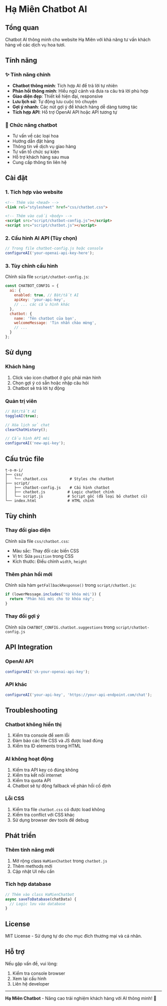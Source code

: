 # Hạ Miên Chatbot AI

## Tổng quan
Chatbot AI thông minh cho website Hạ Miên với khả năng tư vấn khách hàng về các dịch vụ hoa tươi.

## Tính năng

### ✨ Tính năng chính
- **Chatbot thông minh**: Tích hợp AI để trả lời tự nhiên
- **Phản hồi thông minh**: Hiểu ngữ cảnh và đưa ra câu trả lời phù hợp
- **Giao diện đẹp**: Thiết kế hiện đại, responsive
- **Lưu lịch sử**: Tự động lưu cuộc trò chuyện
- **Gợi ý nhanh**: Các nút gợi ý để khách hàng dễ dàng tương tác
- **Tích hợp API**: Hỗ trợ OpenAI API hoặc API tương tự

### 🎯 Chức năng chatbot
- Tư vấn về các loại hoa
- Hướng dẫn đặt hàng
- Thông tin về dịch vụ giao hàng
- Tư vấn tổ chức sự kiện
- Hỗ trợ khách hàng sau mua
- Cung cấp thông tin liên hệ

## Cài đặt

### 1. Tích hợp vào website
```html
<!-- Thêm vào <head> -->
<link rel="stylesheet" href="css/chatbot.css">

<!-- Thêm vào cuối <body> -->
<script src="script/chatbot-config.js"></script>
<script src="script/chatbot.js"></script>
```

### 2. Cấu hình AI API (Tùy chọn)
```javascript
// Trong file chatbot-config.js hoặc console
configureAI('your-openai-api-key-here');
```

### 3. Tùy chỉnh cấu hình
Chỉnh sửa file `script/chatbot-config.js`:
```javascript
const CHATBOT_CONFIG = {
  ai: {
    enabled: true, // Bật/tắt AI
    apiKey: 'your-api-key',
    // ... các cấu hình khác
  },
  chatbot: {
    name: 'Tên chatbot của bạn',
    welcomeMessage: 'Tin nhắn chào mừng',
    // ...
  }
};
```

## Sử dụng

### Khách hàng
1. Click vào icon chatbot ở góc phải màn hình
2. Chọn gợi ý có sẵn hoặc nhập câu hỏi
3. Chatbot sẽ trả lời tự động

### Quản trị viên
```javascript
// Bật/tắt AI
toggleAI(true);

// Xóa lịch sử chat
clearChatHistory();

// Cấu hình API mới
configureAI('new-api-key');
```

## Cấu trúc file

```
t-o-m-i/
├── css/
│   └── chatbot.css          # Styles cho chatbot
├── script/
│   ├── chatbot-config.js    # Cấu hình chatbot
│   ├── chatbot.js          # Logic chatbot chính
│   └── script.js           # Script gốc (đã loại bỏ chatbot cũ)
└── index.html              # HTML chính
```

## Tùy chỉnh

### Thay đổi giao diện
Chỉnh sửa file `css/chatbot.css`:
- Màu sắc: Thay đổi các biến CSS
- Vị trí: Sửa `position` trong CSS
- Kích thước: Điều chỉnh `width`, `height`

### Thêm phản hồi mới
Chỉnh sửa hàm `getFallbackResponse()` trong `script/chatbot.js`:
```javascript
if (lowerMessage.includes('từ khóa mới')) {
  return "Phản hồi mới cho từ khóa này";
}
```

### Thay đổi gợi ý
Chỉnh sửa `CHATBOT_CONFIG.chatbot.suggestions` trong `script/chatbot-config.js`

## API Integration

### OpenAI API
```javascript
configureAI('sk-your-openai-api-key');
```

### API khác
```javascript
configureAI('your-api-key', 'https://your-api-endpoint.com/chat');
```

## Troubleshooting

### Chatbot không hiển thị
1. Kiểm tra console để xem lỗi
2. Đảm bảo các file CSS và JS được load đúng
3. Kiểm tra ID elements trong HTML

### AI không hoạt động
1. Kiểm tra API key có đúng không
2. Kiểm tra kết nối internet
3. Kiểm tra quota API
4. Chatbot sẽ tự động fallback về phản hồi cố định

### Lỗi CSS
1. Kiểm tra file `chatbot.css` có được load không
2. Kiểm tra conflict với CSS khác
3. Sử dụng browser dev tools để debug

## Phát triển

### Thêm tính năng mới
1. Mở rộng class `HaMienChatbot` trong `chatbot.js`
2. Thêm methods mới
3. Cập nhật UI nếu cần

### Tích hợp database
```javascript
// Thêm vào class HaMienChatbot
async saveToDatabase(chatData) {
  // Logic lưu vào database
}
```

## License
MIT License - Sử dụng tự do cho mục đích thương mại và cá nhân.

## Hỗ trợ
Nếu gặp vấn đề, vui lòng:
1. Kiểm tra console browser
2. Xem lại cấu hình
3. Liên hệ developer

---
**Hạ Miên Chatbot** - Nâng cao trải nghiệm khách hàng với AI thông minh! 🌸
